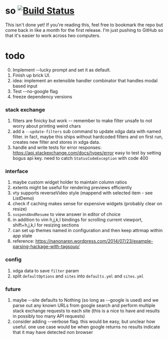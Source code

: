 # so [![Build Status](https://travis-ci.org/samtay/so.svg?branch=master)](https://travis-ci.org/samtay/so)


This isn't done yet! If you're reading this, feel free to bookmark the repo but
come back in like a month for the first release. I'm just pushing to GitHub so
that it's easier to work across two computers.

# todo

0. Implement --lucky prompt and set it as default.
1. Finish up brick UI.
0. idea: implement an extensible handler combinator that handles modal based input
4. Test --no-google flag
6. freeze dependency versions

### stack exchange
1. filters are finicky but work -- remember to make filter unsafe to not worry
   about printing weird chars
2. add a `--update-filters` sub command to update xdga data with named filter.
   in fact, maybe this ships without hardcoded filters and on first run,
   creates new filter and stores in xdga data.
5. handle and write tests for error responses:
   https://api.stackexchange.com/docs/types/error easy to test by setting bogus
   api key. need to catch `StatusCodeException` with code 400

### interface
1. maybe custom widget holder to maintain column ratios
2. extents might be useful for rendering previews efficiently
3. vty supports reverseVideo style (mappend with selected item - see ListDemo)
4. check if caching makes sense for expensive widgets (probably clear on
   resize)
5. `suspendAndResume` to view answer in editor of choice
6. in addition to vim h,j,k,l bindings for scrolling current viewport,
   shift+h,j,k,l for resizing sections
7. can set up themes named in configuration and then keep attrmap within app
   state
8. reference: https://nanonaren.wordpress.com/2014/07/23/example-parsing-hackage-with-tagsoup/

### config
1. xdga data to save `filter` param
2. split `defaultOptions` and `sites` into `defaults.yml` and `sites.yml`

### future
1. maybe --site defaults to Nothing (so long as --google is
   used) and we parse out any known URLs from google search and perform
   multiple stack exchange requests to each site (this is a nice to have and
   results in possibly too many API requests)
3. consider adding --verbose flag. this would be easy, but unclear how useful.
   one use case would be when google returns no results indicate that it may
   have detected non browser

